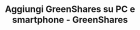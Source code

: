 ---
layout: page
title: Aggiungi GreenShares su PC e smartphone - GreenShares
description: Trasforma ogni tuo acquisto su Amazon in una donazione. Leggi la guida e scopri come avere GreenShares sempre vicino a te sia su PC che smartphone.
permalink: /aggiungi-greenshares-ai-preferiti
---